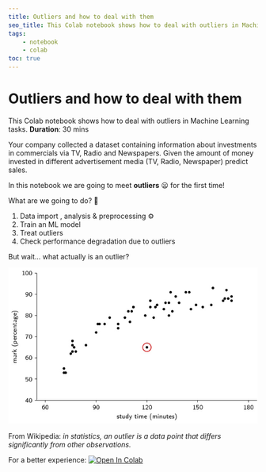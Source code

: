```yaml
---
title: Outliers and how to deal with them
seo_title: This Colab notebook shows how to deal with outliers in Machine Learning tasks.
tags:
    - notebook
    - colab
toc: true
---
```

# Outliers and how to deal with them

This Colab notebook shows how to deal with outliers in Machine Learning tasks. **Duration**: 30 mins


Your company collected a dataset containing information about investments in commercials via TV, Radio and Newspapers. Given the amount of money invested in different advertisement media (TV, Radio, Newspaper) predict sales.

In this notebook we are going to meet **outliers** 😦 for the first time!

What are we going to do? 🤔

1. Data import , analysis & preprocessing ⚙️
2. Train an ML model
3. Treat outliers
4. Check performance degradation due to outliers

But wait... what actually is an outlier?

![image](https://raw.githubusercontent.com/alessiodevoto/deepers/main/images/outliers_example.jpg)

From Wikipedia: *in statistics, an outlier is a data point that differs significantly from other observations.*


For a better experience: 
<a href="https://colab.research.google.com/github/alessiodevoto/notebooks/blob/main/deepcamp_lab2.ipynb" target="_parent"><img src="https://colab.research.google.com/assets/colab-badge.svg" alt="Open In Colab"/></a>


